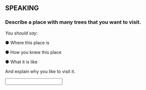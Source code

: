 ## **SPEAKING**

### **Describe a place with many trees that you want to visit.**

_You should say:_

●   Where this place is

●   How you knew this place

●   What it is like

And explain why you like to visit it.

<input class="textarea" data-id="1">

